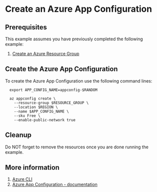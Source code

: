 
# Create an Azure App Configuration

## Prerequisites

This example assumes you have previously completed the following example:

1. [Create an Azure Resource Group](../../group/create/README.md)

<!-- workflow.cron(0 14 * * 4) -->
<!-- workflow.include(../../group/create/README.md) -->

## Create the Azure App Configuration

To create the Azure App Configuration use the following command lines:

```shell
  export APP_CONFIG_NAME=appconfig-$RANDOM

  az appconfig create \
    --resource-group $RESOURCE_GROUP \
    --location $REGION \
    --name $APP_CONFIG_NAME \
    --sku Free \
    --enable-public-network true
```

## Cleanup

Do NOT forget to remove the resources once you are done running the example.

<!-- workflow.directOnly()

  export RESULT=$(az appconfig show --resource-group $RESOURCE_GROUP --name $APP_CONFIG_NAME --output tsv --query provisioningState)
  az group delete --name $RESOURCE_GROUP --yes || true
  if [[ "$RESULT" != Succeeded ]]; then
    echo 'App Configuration was not provisioned'
    exit 1
  fi

  -->

## More information

1. [Azure CLI](https://docs.microsoft.com/cli/azure/appconfig)
1. [Azure App Configuration - documentation](https://learn.microsoft.com/azure/azure-app-configuration)

